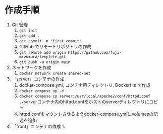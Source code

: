 # 作成手順

1. Git 管理
    1. `git init`
    2. `git add .`
    3. `git commit -m "first commit"`
    4. GitHub でリモートリポジトリの作成
    5. `git remote add origin https://github.com/fuji-mizumura/templete.git`
    6. `git push -u origin main`
2. ネットワークを作成
   1. `docker network create shared-net`
3. 「server」コンテナの作成
    1. docker-compose.yml, コンテナ用ディレクトリ, Dockerfile を作成
    2. `docker compose up -d`
    3. `docker compose cp server:/usr/local/apache2/conf/httpd.conf ./server`コンテナ内のhttpd.confをホストのserverディレクトリにコピー
    4. httpd.confをマウントさせるようdocker-compose.ymlにvolumesの記述を追加
4. 「front」コンテナの作成
   1. 
